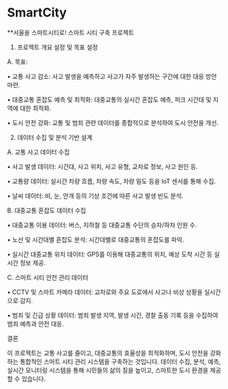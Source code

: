 # SmartCity

**서울을 스마트시티로! 스마트 시티 구축 프로젝트

1. 프로젝트 개요 설정 및 목표 설정

A. 목표:

•	교통 사고 감소: 사고 발생을 예측하고 사고가 자주 발생하는 구간에 대한 대응 방안 마련.

•	대중교통 혼잡도 예측 및 최적화: 대중교통의 실시간 혼잡도 예측, 피크 시간대 및 지역에 대한 최적화.

•	도시 안전 강화: 교통 및 범죄 관련 데이터를 종합적으로 분석하여 도시 안전을 개선.


2. 데이터 수집 및 분석 기반 설계

A. 교통 사고 데이터 수집

•	사고 발생 데이터: 시간대, 사고 위치, 사고 유형, 교차로 정보, 사고 원인 등.

•	교통량 데이터: 실시간 차량 흐름, 차량 속도, 차량 밀도 등을 IoT 센서를 통해 수집.

•	날씨 데이터: 비, 눈, 안개 등의 기상 조건에 따른 사고 발생 빈도 분석.

B. 대중교통 혼잡도 데이터 수집

•	대중교통 이용 데이터: 버스, 지하철 등 대중교통 수단의 승차/하차 인원 수.

•	노선 및 시간대별 혼잡도 분석: 시간대별로 대중교통의 혼잡도를 파악.

•	실시간 대중교통 위치 데이터: GPS를 이용해 대중교통의 위치, 예상 도착 시간 등 실시간 정보 제공.

C. 스마트 시티 안전 관리 데이터

•	CCTV 및 스마트 카메라 데이터: 교차로와 주요 도로에서 사고나 비상 상황을 실시간으로 감지.

•	범죄 및 긴급 상황 데이터: 범죄 발생 지역, 발생 시간, 경찰 출동 기록 등을 수집하여 범죄 예측과 안전 대응.


결론

이 프로젝트는 교통 사고를 줄이고, 대중교통의 효율성을 최적화하며, 도시 안전을 강화하는 통합적인 스마트 시티 관리 시스템을 구축하는 것입니다.
데이터 수집, 분석, 예측, 실시간 모니터링 시스템을 통해 시민들의 삶의 질을 높이고, 스마트한 도시 환경을 제공할 수 있습니다.
